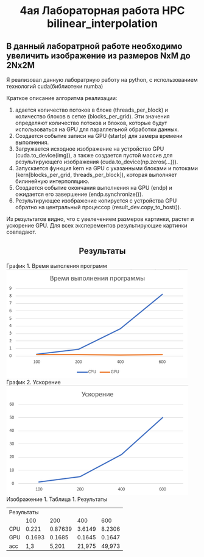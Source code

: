 <h1 align="center">4ая Лабораторная работа HPC bilinear_interpolation
 </h1>
<h2> В данный лаборатрной работе необходимо увеличить изображение из размеров NxM до 2Nx2M</h2>
<p>Я реализовал данную лаборатрную работу на python, с использованием технологий cuda(библиотеки numba)</p>
<p>Краткое описание алгоритма реализации:</p>
<ol>
	<li>адается количество потоков в блоке (threads_per_block) и количество блоков в сетке (blocks_per_grid). Эти значения определяют количество потоков и блоков, которые будут использоваться на GPU для параллельной обработки данных.</li>
	<li>Создается событие записи на GPU (startp) для замера времени выполнения.</li>
	<li>Загружается исходное изображение на устройство GPU (cuda.to_device(img)), а также создается пустой массив для результирующего изображения (cuda.to_device(np.zeros(...))).</li>
	<li>Запускается функция kern на GPU с указанными блоками и потоками (kern[blocks_per_grid, threads_per_block]), которая выполняет билинейную интерполяцию.</li>
	<li>Создается событие окончания выполнения на GPU (endp) и ожидается его завершение (endp.synchronize()).</li>
  <li>Результирующее изображение копируется с устройства GPU обратно на центральный процессор (result_dev.copy_to_host()).</li>
</ol>
<p>Из результатов видно, что с увелечением размеров картинки, растет и ускорение GPU. Для всех эксперементов результирующие картинки совпадают.</p>
<h2 align="center">Результаты</h2>
График 1. Время выполения программ
</br>
<img alt="График 1" src="Times.png">
График 2. Ускорение 
</br>
<img alt="График 3" src="ACC.png">
Изображение 1. 
Таблица 1. Результаты
<table>
	<tbody>
		<tr>
			<td colspan="7" aling="center">Результаты</td>
		</tr>
		<tr>
			<td></td>
			<td>100</td>
			<td>200 </td>
			<td>400 </td>
			<td>600</td>
		</tr>
		<tr>
			<td>CPU</td>
			<td>0.221</td>
			<td>0.87639</td>
			<td>3.6149</td>
			<td>8.2306</td>
		</tr>
		<tr>
			<td>GPU</td>
			<td>0.1693</td>
			<td>0.1685</td>
			<td>0.1645</td>
			<td>0.1647</td>
		</tr>
		<tr>
			<td>acc</td>
			<td>1,3</td>
			<td>5,201</td>
			<td>21,975</td>
			<td>49,973</td>
		</tr>
	</tbody>
</table>

